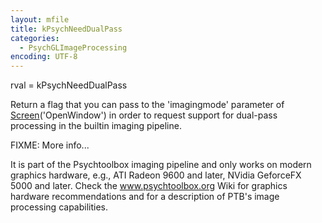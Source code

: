 ```yaml
---
layout: mfile
title: kPsychNeedDualPass
categories:
  - PsychGLImageProcessing
encoding: UTF-8
---
```


rval = kPsychNeedDualPass

Return a flag that you can pass to the 'imagingmode' parameter of
[Screen](/docs/Screen)('OpenWindow') in order to request support for dual-pass
processing in the builtin imaging pipeline.

FIXME: More info...

It is part of the Psychtoolbox imaging pipeline and only works on modern
graphics hardware, e.g., ATI Radeon 9600 and later, NVidia GeforceFX 5000
and later. Check the www.psychtoolbox.org Wiki for graphics hardware
recommendations and for a description of PTB's image processing
capabilities.